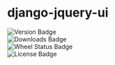 django-jquery-ui
================

![Version Badge](https://pypip.in/v/django-jquery-ui/badge.png)  
![Downloads Badge](https://pypip.in/d/django-jquery-ui/badge.png)  
![Wheel Status Badge](https://pypip.in/wheel/django-jquery-ui/badge.png)  
![License Badge](https://pypip.in/license/django-jquery-ui/badge.png)  
